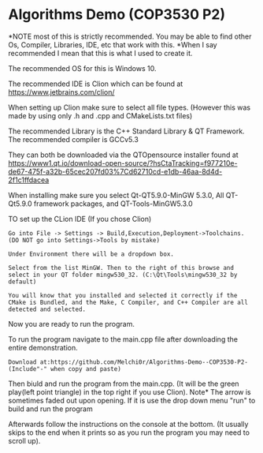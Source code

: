 # Algorithms Demo (COP3530 P2)



*NOTE most of this is strictly recommended. You may be able to find other Os, Compiler, Libraries, IDE, etc that work with this.
*When I say recommended I mean that this is what I used to create it.

The recommended OS for this is Windows 10. 

The recommended IDE is Clion which can be found at https://www.jetbrains.com/clion/

When setting up Clion make sure to select all file types. (However this was made by using only .h and .cpp and CMakeLists.txt files)

The recommended Library is the C++ Standard Library & QT Framework.
The recommended compiler is GCCv5.3

They can both be downloaded via the QTOpensource installer found at https://www1.qt.io/download-open-source/?hsCtaTracking=f977210e-de67-475f-a32b-65cec207fd03%7Cd62710cd-e1db-46aa-8d4d-2f1c1ffdacea


When installing make sure you select Qt-QT5.9.0-MinGW 5.3.0, All QT-Qt5.9.0 framework packages, and QT-Tools-MinGW5.3.0

TO set up the CLion IDE (If you chose Clion)

	Go into File -> Settings -> Build,Execution,Deployment->Toolchains. (DO NOT go into Settings->Tools by mistake)

	Under Environment there will be a dropdown box. 

	Select from the list MinGW. Then to the right of this browse and select in your QT folder mingw530_32. (C:\Qt\Tools\mingw530_32 by default)

	You will know that you installed and selected it correctly if the CMake is Bundled, and the Make, C Compiler, and C++ Compiler are all detected and selected.

Now you are ready to run the program.

To run the program navigate to the main.cpp file after downloading the entire demonstration.

	Download at:https://github.com/Melchi0r/Algorithms-Demo--COP3530-P2-
	(Include"-" when copy and paste)


Then biuld and run the program from the main.cpp. (It will be the green play(left point triangle) in the top right if you use Clion).
	Note* The arrow is sometimes faded out upon opening. If it is use the drop down menu "run" to build and run the program

Afterwards follow the instructions on the console at the bottom. (It usually skips to the end when it prints so as you run the program you may need to scroll up).





